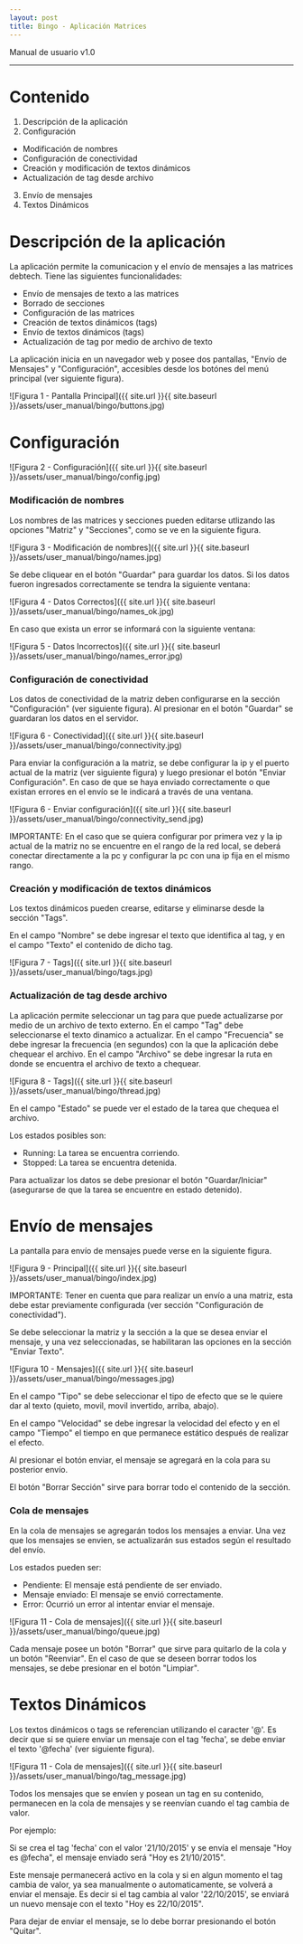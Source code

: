 ```yaml
---
layout: post
title: Bingo - Aplicación Matrices
---
```


Manual de usuario v1.0

---

# Contenido

 1. Descripción de la aplicación
 2. Configuración
  * Modificación de nombres
  * Configuración de conectividad
  * Creación y modificación de textos dinámicos
  * Actualización de tag desde archivo
 3. Envío de mensajes
 4. Textos Dinámicos

# Descripción de la aplicación

La aplicación permite la comunicacion y el envío de mensajes a las matrices debtech. Tiene las siguientes funcionalidades:

 * Envío de mensajes de texto a las matrices
 * Borrado de secciones
 * Configuración de las matrices
 * Creación de textos dinámicos (tags)
 * Envío de textos dinámicos (tags)
 * Actualización de tag por medio de archivo de texto

La aplicación inicia en un navegador web y posee dos pantallas, "Envío de Mensajes" y "Configuración", accesibles desde los botónes del menú principal (ver siguiente figura).

![Figura 1 - Pantalla Principal]({{ site.url }}{{ site.baseurl }}/assets/user_manual/bingo/buttons.jpg)

# Configuración

![Figura 2 - Configuración]({{ site.url }}{{ site.baseurl }}/assets/user_manual/bingo/config.jpg)

### Modificación de nombres

Los nombres de las matrices y secciones pueden editarse utlizando las opciones "Matriz" y "Secciones", como se ve en la siguiente figura.

![Figura 3 - Modificación de nombres]({{ site.url }}{{ site.baseurl }}/assets/user_manual/bingo/names.jpg)

Se debe cliquear en el botón "Guardar" para guardar los datos. Si los datos fueron ingresados correctamente se tendra la siguiente ventana:

![Figura 4 - Datos Correctos]({{ site.url }}{{ site.baseurl }}/assets/user_manual/bingo/names_ok.jpg)

En caso que exista un error se informará con la siguiente ventana:

![Figura 5 - Datos Incorrectos]({{ site.url }}{{ site.baseurl }}/assets/user_manual/bingo/names_error.jpg)

### Configuración de conectividad

Los datos de conectividad de la matriz deben configurarse en la sección "Configuración" (ver siguiente figura). Al presionar en el botón "Guardar" se guardaran los datos en el servidor.

![Figura 6 - Conectividad]({{ site.url }}{{ site.baseurl }}/assets/user_manual/bingo/connectivity.jpg)

Para enviar la configuración a la matriz, se debe configurar la ip y el puerto actual de la matriz (ver siguiente figura) y luego presionar el botón "Enviar Configuración". En caso de que se haya enviado correctamente o que existan errores en el envío se le indicará a través de una ventana.

![Figura 6 - Enviar configuración]({{ site.url }}{{ site.baseurl }}/assets/user_manual/bingo/connectivity_send.jpg)

IMPORTANTE: En el caso que se quiera configurar por primera vez y la ip actual de la matriz no se encuentre en el rango de la red local, se deberá conectar directamente a la pc y configurar la pc con una ip fija en el mismo rango.

### Creación y modificación de textos dinámicos

Los textos dinámicos pueden crearse, editarse y eliminarse desde la sección "Tags". 

En el campo "Nombre" se debe ingresar el texto que identifica al tag, y en el campo "Texto" el contenido de dicho tag.

![Figura 7 - Tags]({{ site.url }}{{ site.baseurl }}/assets/user_manual/bingo/tags.jpg)

### Actualización de tag desde archivo

La aplicación permite seleccionar un tag para que puede actualizarse por medio de un archivo de texto externo. 
En el campo "Tag" debe seleccionarse el texto dinamico a actualizar. En el campo "Frecuencia" se debe ingresar la frecuencia (en segundos) con la que la aplicación debe chequear el archivo. En el campo "Archivo" se debe ingresar la ruta en donde se encuentra el archivo de texto a chequear.

![Figura 8 - Tags]({{ site.url }}{{ site.baseurl }}/assets/user_manual/bingo/thread.jpg)

En el campo "Estado" se puede ver el estado de la tarea que chequea el archivo.

Los estados posibles son:

 * Running: La tarea se encuentra corriendo.
 * Stopped: La tarea se encuentra detenida.

Para actualizar los datos se debe presionar el botón "Guardar/Iniciar" (asegurarse de que la tarea se encuentre en estado detenido).

# Envío de mensajes

La pantalla para envío de mensajes puede verse en la siguiente figura.

![Figura 9 - Principal]({{ site.url }}{{ site.baseurl }}/assets/user_manual/bingo/index.jpg)

IMPORTANTE: Tener en cuenta que para realizar un envío a una matriz, esta debe estar previamente configurada (ver sección "Configuración de conectividad").

Se debe seleccionar la matriz y la sección a la que se desea enviar el mensaje, y una vez seleccionadas, se habilitaran las opciones en la sección "Enviar Texto".

![Figura 10 - Mensajes]({{ site.url }}{{ site.baseurl }}/assets/user_manual/bingo/messages.jpg)

En el campo "Tipo" se debe seleccionar el tipo de efecto que se le quiere dar al texto (quieto, movil, movil invertido, arriba, abajo). 

En el campo "Velocidad" se debe ingresar la velocidad del efecto y en el campo "Tiempo" el tiempo en que permanece estático después de realizar el efecto.

Al presionar el botón enviar, el mensaje se agregará en la cola para su posterior envío.

El botón "Borrar Sección" sirve para borrar todo el contenido de la sección.

### Cola de mensajes

En la cola de mensajes se agregarán todos los mensajes a enviar. Una vez que los mensajes se envien, se actualizarán sus estados según el resultado del envío.

Los estados pueden ser:

 * Pendiente: El mensaje está pendiente de ser enviado.
 * Mensaje enviado: El mensaje se envió correctamente.
 * Error: Ocurrió un error al intentar enviar el mensaje.

![Figura 11 - Cola de mensajes]({{ site.url }}{{ site.baseurl }}/assets/user_manual/bingo/queue.jpg)

Cada mensaje posee un botón "Borrar" que sirve para quitarlo de la cola y un botón "Reenviar". En el caso de que se deseen borrar todos los mensajes, se debe presionar en el botón "Limpiar".

# Textos Dinámicos

Los textos dinámicos o tags se referencian utilizando el caracter '@'. Es decir que si se quiere enviar un mensaje con el tag 'fecha', se debe enviar el texto '@fecha' (ver siguiente figura).

![Figura 11 - Cola de mensajes]({{ site.url }}{{ site.baseurl }}/assets/user_manual/bingo/tag_message.jpg)

Todos los mensajes que se envíen y posean un tag en su contenido, permanecen en la cola de mensajes y se reenvían cuando el tag cambia de valor.

Por ejemplo: 

Si se crea el tag 'fecha' con el valor '21/10/2015' y se envía el mensaje "Hoy es @fecha", el mensaje enviado será "Hoy es 21/10/2015". 

Este mensaje permanecerá activo en la cola y si en algun momento el tag cambia de valor, ya sea manualmente o automaticamente, se volverá a enviar el mensaje. Es decir si el tag cambia al valor '22/10/2015', se enviará un nuevo mensaje con el texto "Hoy es 22/10/2015".

Para dejar de enviar el mensaje, se lo debe borrar presionando el botón "Quitar".
